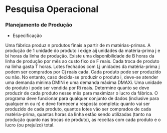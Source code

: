 <h1>Pesquisa Operacional</h1>

<h3>Planejamento de Produção</h3>

- Especificação
<p>Uma fábrica produz n produtos finais a partir de m matérias-primas. A produção de 1 unidade do produto i exige aij unidades da matéria-prima j e bi horas da linha de produção. Existe uma disponibilidade de B horas da linha de produção por mês ao custo fixo de F reais. Cada troca de produto na linha gasta T horas. Lotes fechados com Lj unidades da matéria-prima j podem ser comprados por Cj reais cada. Cada produto pode ser produzido ou não. No entanto, caso decida-se produzir o produto i, deve-se atender uma demanda mínima DMINi e uma demanda máxima DMAXi. Uma unidade do produto i pode ser vendida por Ri reais. Determine quanto se deve produzir de cada produto nesse mês para maximizar o lucro da fábrica.
O programa deve funcionar para qualquer conjunto de dados (inclusive para qualquer m ou n) e deve fornecer a resposta completa: quanto vai ser produzido de cada produto, quantos lotes vão ser comprados de cada matéria-prima, quantas horas da linha estão sendo utilizadas (tanto na produção quanto nas trocas de produto), as receitas com cada produto e o lucro (ou prejuízo) total.</p>


